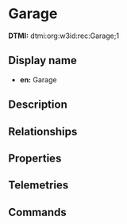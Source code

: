 # Garage
**DTMI:** dtmi:org:w3id:rec:Garage;1
## Display name
- **en:** Garage
## Description
## Relationships
## Properties
## Telemetries
## Commands
